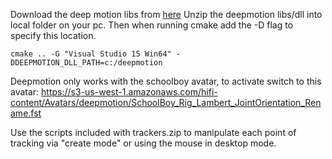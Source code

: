 Download the deep motion libs from [here](https://drive.google.com/open?id=1ZdJzPLZFVmjB3uswm0woCGN3T8u1axc8)
Unzip the deepmotion libs/dll into local folder on your pc.
Then when running cmake add the -D flag to specify this location.

`cmake .. -G "Visual Studio 15 Win64" -DDEEPMOTION_DLL_PATH=c:/deepmotion`

Deepmotion only works with the schoolboy avatar, to activate switch to this avatar:
https://s3-us-west-1.amazonaws.com/hifi-content/Avatars/deepmotion/SchoolBoy_Rig_Lambert_JointOrientation_Rename.fst

Use the scripts included with trackers.zip to manipulate each point of tracking via "create mode" or using the mouse in desktop mode.


